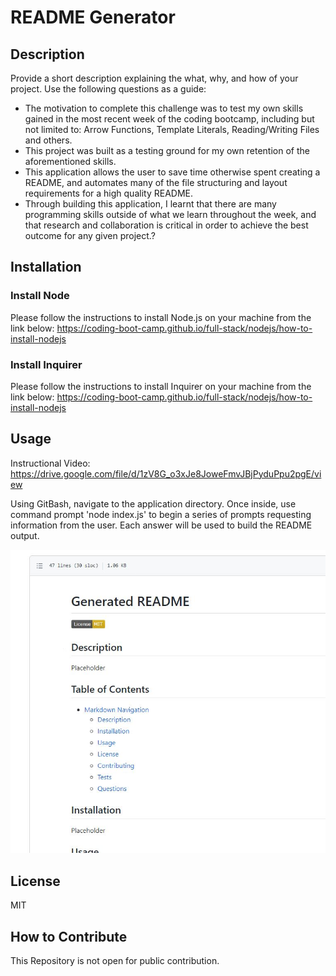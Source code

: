 # README Generator

## Description

Provide a short description explaining the what, why, and how of your project. Use the following questions as a guide:

- The motivation to complete this challenge was to test my own skills gained in the most recent week of the coding bootcamp, including but not limited to: Arrow Functions, Template Literals, Reading/Writing Files and others.
- This project was built as a testing ground for my own retention of the aforementioned skills.
- This application allows the user to save time otherwise spent creating a README, and automates many of the file structuring and layout requirements for a high quality README.
- Through building this application, I learnt that there are many programming skills outside of what we learn throughout the week, and that research and collaboration is critical in order to achieve the best outcome for any given project.?

## Installation
### Install Node
Please follow the instructions to install Node.js on your machine from the link below:
https://coding-boot-camp.github.io/full-stack/nodejs/how-to-install-nodejs

### Install Inquirer
Please follow the instructions to install Inquirer on your machine from the link below:
https://coding-boot-camp.github.io/full-stack/nodejs/how-to-install-nodejs

## Usage

Instructional Video:
https://drive.google.com/file/d/1zV8G_o3xJe8JoweFmvJBjPyduPpu2pgE/view

Using GitBash, navigate to the application directory. Once inside, use command prompt 'node index.js' to begin a series of prompts requesting information from the user. Each answer will be used to build the README output.

![screenshot](/assets/application-screenshot.JPG)

## License

MIT

## How to Contribute

This Repository is not open for public contribution.
